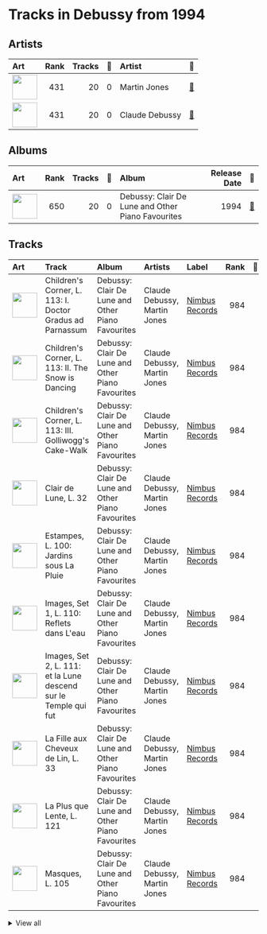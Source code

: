 # Tracks in Debussy from 1994

## Artists

| Art | Rank | Tracks | 💚 | Artist | 🔗 |
|:---|---:|---:|---:|:---|:---|
| <img src="https://i.scdn.co/image/54c4049a6258f1d526aa8b421ac31332add3db98" alt="" width="50" /> | 431 | 20 | 0 | Martin Jones | [🔗](https://open.spotify.com/artist/1VzJXXVXsYbEK773GWSoND) |
| <img src="https://i.scdn.co/image/5e1155c852578ddf5d2cfea94ccb3a8a65efa882" alt="" width="50" /> | 431 | 20 | 0 | Claude Debussy | [🔗](https://open.spotify.com/artist/1Uff91EOsvd99rtAupatMP) |

## Albums

| Art | Rank | Tracks | 💚 | Album | Release Date | 🔗 |
|:---|---:|---:|---:|:---|---:|:---|
| <img src="https://i.scdn.co/image/ab67616d0000b2736e7bb273ff9cb1de1e1d4d0a" alt="" width="50" /> | 650 | 20 | 0 | Debussy: Clair De Lune and Other Piano Favourites | 1994 | [🔗](https://open.spotify.com/album/4O5tv6jrLH80bmll46xEEe) |

## Tracks



| Art | Track | Album | Artists | Label | Rank | 💚 | 🔗 |
|:---|:---|:---|:---|:---|---:|:---|:---|
| <img src="https://i.scdn.co/image/ab67616d0000b2736e7bb273ff9cb1de1e1d4d0a" alt="" width="50" /> | Children's Corner, L. 113: I. Doctor Gradus ad Parnassum | Debussy: Clair De Lune and Other Piano Favourites | Claude Debussy, Martin Jones | [Nimbus Records](../../../labels/nimbus_records) | 984 | | [🔗](https://open.spotify.com/track/1aXL5Y855TvjouIm1vSh7O) |
| <img src="https://i.scdn.co/image/ab67616d0000b2736e7bb273ff9cb1de1e1d4d0a" alt="" width="50" /> | Children's Corner, L. 113: II. The Snow is Dancing | Debussy: Clair De Lune and Other Piano Favourites | Claude Debussy, Martin Jones | [Nimbus Records](../../../labels/nimbus_records) | 984 | | [🔗](https://open.spotify.com/track/6hCXrrfpaUZma0oeFOc2Vd) |
| <img src="https://i.scdn.co/image/ab67616d0000b2736e7bb273ff9cb1de1e1d4d0a" alt="" width="50" /> | Children's Corner, L. 113: III. Golliwogg's Cake-Walk | Debussy: Clair De Lune and Other Piano Favourites | Claude Debussy, Martin Jones | [Nimbus Records](../../../labels/nimbus_records) | 984 | | [🔗](https://open.spotify.com/track/6FnhXHcD1a5N59PNri5Dfm) |
| <img src="https://i.scdn.co/image/ab67616d0000b2736e7bb273ff9cb1de1e1d4d0a" alt="" width="50" /> | Clair de Lune, L. 32 | Debussy: Clair De Lune and Other Piano Favourites | Claude Debussy, Martin Jones | [Nimbus Records](../../../labels/nimbus_records) | 984 | | [🔗](https://open.spotify.com/track/5u5aVJKjSMJr4zesMPz7bL) |
| <img src="https://i.scdn.co/image/ab67616d0000b2736e7bb273ff9cb1de1e1d4d0a" alt="" width="50" /> | Estampes, L. 100: Jardins sous La Pluie | Debussy: Clair De Lune and Other Piano Favourites | Claude Debussy, Martin Jones | [Nimbus Records](../../../labels/nimbus_records) | 984 | | [🔗](https://open.spotify.com/track/7s0WRtr7d2TWjtHBPQRLBU) |
| <img src="https://i.scdn.co/image/ab67616d0000b2736e7bb273ff9cb1de1e1d4d0a" alt="" width="50" /> | Images, Set 1, L. 110: Reflets dans L'eau | Debussy: Clair De Lune and Other Piano Favourites | Claude Debussy, Martin Jones | [Nimbus Records](../../../labels/nimbus_records) | 984 | | [🔗](https://open.spotify.com/track/6t81Lud8rl5TOfJHPX1ALu) |
| <img src="https://i.scdn.co/image/ab67616d0000b2736e7bb273ff9cb1de1e1d4d0a" alt="" width="50" /> | Images, Set 2, L. 111: et la Lune descend sur le Temple qui fut | Debussy: Clair De Lune and Other Piano Favourites | Claude Debussy, Martin Jones | [Nimbus Records](../../../labels/nimbus_records) | 984 | | [🔗](https://open.spotify.com/track/4uYqe6JOHty9Eu50ukMV3G) |
| <img src="https://i.scdn.co/image/ab67616d0000b2736e7bb273ff9cb1de1e1d4d0a" alt="" width="50" /> | La Fille aux Cheveux de Lin, L. 33 | Debussy: Clair De Lune and Other Piano Favourites | Claude Debussy, Martin Jones | [Nimbus Records](../../../labels/nimbus_records) | 984 | | [🔗](https://open.spotify.com/track/0fpqOyC5DLDe5gAYKBB6X7) |
| <img src="https://i.scdn.co/image/ab67616d0000b2736e7bb273ff9cb1de1e1d4d0a" alt="" width="50" /> | La Plus que Lente, L. 121 | Debussy: Clair De Lune and Other Piano Favourites | Claude Debussy, Martin Jones | [Nimbus Records](../../../labels/nimbus_records) | 984 | | [🔗](https://open.spotify.com/track/6Q4CCXEvt06gqafDdVcc6i) |
| <img src="https://i.scdn.co/image/ab67616d0000b2736e7bb273ff9cb1de1e1d4d0a" alt="" width="50" /> | Masques, L. 105 | Debussy: Clair De Lune and Other Piano Favourites | Claude Debussy, Martin Jones | [Nimbus Records](../../../labels/nimbus_records) | 984 | | [🔗](https://open.spotify.com/track/2A5ByVSpCheGmtzBplfzF0) |


<details>
<summary>View all</summary>

| Art | Track | Album | Artists | Label | Rank | 💚 | 🔗 |
|:---|:---|:---|:---|:---|---:|:---|:---|
| <img src="https://i.scdn.co/image/ab67616d0000b2736e7bb273ff9cb1de1e1d4d0a" alt="" width="50" /> | Préludes Book 1, L. 117: I. Des Pas sur La Neige | Debussy: Clair De Lune and Other Piano Favourites | Claude Debussy, Martin Jones | [Nimbus Records](../../../labels/nimbus_records) | 984 | | [🔗](https://open.spotify.com/track/6sabZsBLfsXuo2haLXZLkW) |
| <img src="https://i.scdn.co/image/ab67616d0000b2736e7bb273ff9cb1de1e1d4d0a" alt="" width="50" /> | Préludes Book 1, L. 117: II. Ce qu'a vu Le Vent d'Ouest | Debussy: Clair De Lune and Other Piano Favourites | Claude Debussy, Martin Jones | [Nimbus Records](../../../labels/nimbus_records) | 984 | | [🔗](https://open.spotify.com/track/3fZny1uZNQIijobgJLIcwf) |
| <img src="https://i.scdn.co/image/ab67616d0000b2736e7bb273ff9cb1de1e1d4d0a" alt="" width="50" /> | Préludes Book 1, L. 117: III. La Cathedrale Engloutie | Debussy: Clair De Lune and Other Piano Favourites | Claude Debussy, Martin Jones | [Nimbus Records](../../../labels/nimbus_records) | 984 | | [🔗](https://open.spotify.com/track/5u8xycIWRjusC3FmHy8Hmn) |
| <img src="https://i.scdn.co/image/ab67616d0000b2736e7bb273ff9cb1de1e1d4d0a" alt="" width="50" /> | Préludes Book 1, L. 117: IV. Minstrels | Debussy: Clair De Lune and Other Piano Favourites | Claude Debussy, Martin Jones | [Nimbus Records](../../../labels/nimbus_records) | 984 | | [🔗](https://open.spotify.com/track/3bnmqzWtNWzWaUqaUWl0dJ) |
| <img src="https://i.scdn.co/image/ab67616d0000b2736e7bb273ff9cb1de1e1d4d0a" alt="" width="50" /> | Préludes Book 2, L. 123: I. General Lavine | Debussy: Clair De Lune and Other Piano Favourites | Claude Debussy, Martin Jones | [Nimbus Records](../../../labels/nimbus_records) | 984 | | [🔗](https://open.spotify.com/track/4HsGko7qJ2hvCAsRbpb2cA) |
| <img src="https://i.scdn.co/image/ab67616d0000b2736e7bb273ff9cb1de1e1d4d0a" alt="" width="50" /> | Préludes Book 2, L. 123: II. Canope | Debussy: Clair De Lune and Other Piano Favourites | Claude Debussy, Martin Jones | [Nimbus Records](../../../labels/nimbus_records) | 984 | | [🔗](https://open.spotify.com/track/1SxHTLszv7kDWz2DH2n6LV) |
| <img src="https://i.scdn.co/image/ab67616d0000b2736e7bb273ff9cb1de1e1d4d0a" alt="" width="50" /> | Préludes Book 2, L. 123: III. Feux d'Artifice | Debussy: Clair De Lune and Other Piano Favourites | Claude Debussy, Martin Jones | [Nimbus Records](../../../labels/nimbus_records) | 984 | | [🔗](https://open.spotify.com/track/50W2AMW6hgDtv6MWyJfdPK) |
| <img src="https://i.scdn.co/image/ab67616d0000b2736e7bb273ff9cb1de1e1d4d0a" alt="" width="50" /> | Suite Bergamasque, L. 75: Passepied | Debussy: Clair De Lune and Other Piano Favourites | Claude Debussy, Martin Jones | [Nimbus Records](../../../labels/nimbus_records) | 984 | | [🔗](https://open.spotify.com/track/3GgKVPxhu0rxYpBXlBwPqw) |
| <img src="https://i.scdn.co/image/ab67616d0000b2736e7bb273ff9cb1de1e1d4d0a" alt="" width="50" /> | Études, L. 136: I. Pour les Arpeges Composes | Debussy: Clair De Lune and Other Piano Favourites | Claude Debussy, Martin Jones | [Nimbus Records](../../../labels/nimbus_records) | 984 | | [🔗](https://open.spotify.com/track/4TuCVkd3lAAE4AiMwdcR2W) |
| <img src="https://i.scdn.co/image/ab67616d0000b2736e7bb273ff9cb1de1e1d4d0a" alt="" width="50" /> | Études, L. 136: II. Pour les Accords | Debussy: Clair De Lune and Other Piano Favourites | Claude Debussy, Martin Jones | [Nimbus Records](../../../labels/nimbus_records) | 984 | | [🔗](https://open.spotify.com/track/6d1YufqXcgbxLI2j9FJYUI) |

</details>

